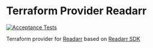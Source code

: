 # Terraform Provider Readarr
[![Acceptance Tests](https://github.com/devopsarr/terraform-provider-readarr/actions/workflows/test.yml/badge.svg)](https://github.com/devopsarr/terraform-provider-readarr/actions/workflows/test.yml)

Terraform provider for [Readarr](https://github.com/Readarr/Readarr) based on [Readarr SDK](github.com/devopsarr/readarr-go)